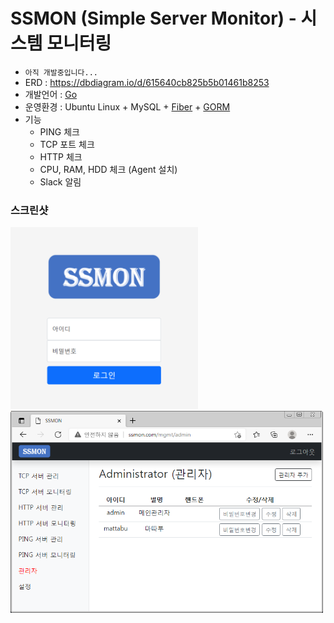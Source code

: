 # SSMON (Simple Server Monitor) - 시스템 모니터링

* `아직 개발중입니다...`
* ERD : https://dbdiagram.io/d/615640cb825b5b01461b8253
* 개발언어 : [Go](https://golang.org/)
* 운영환경 : Ubuntu Linux + MySQL + [Fiber](https://gofiber.io/) + [GORM](https://gorm.io/)
* 기능
  * PING 체크
  * TCP 포트 체크
  * HTTP 체크
  * CPU, RAM, HDD 체크 (Agent 설치)
  * Slack 알림

### 스크린샷
<img src="screenshots/login_form.png" width="300px" title="Login"/> <img src="screenshots/list_admin.png" width="500px" title="List Admin"/>
